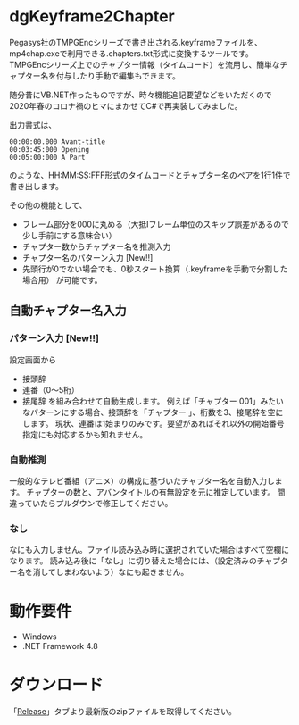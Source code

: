# dgKeyframe2Chapter
Pegasys社のTMPGEncシリーズで書き出される.keyframeファイルを、mp4chap.exeで利用できる.chapters.txt形式に変換するツールです。
TMPGEncシリーズ上でのチャプター情報（タイムコード）を流用し、簡単なチャプター名を付与したり手動で編集もできます。

随分昔にVB.NET作ったものですが、時々機能追記要望などをいただくので2020年春のコロナ禍のヒマにまかせてC#で再実装してみました。

出力書式は、

```
00:00:00.000 Avant-title
00:03:45:000 Opening
00:05:00:000 A Part
```

のような、HH:MM:SS:FFF形式のタイムコードとチャプター名のペアを1行1件で書き出します。

その他の機能として、
- フレーム部分を000に丸める（大抵Iフレーム単位のスキップ誤差があるので少し手前にする意味合い）
- チャプター数からチャプター名を推測入力
- チャプター名のパターン入力 [New!!]
- 先頭行が0でない場合でも、0秒スタート換算（.keyframeを手動で分割した場合用）
が可能です。

## 自動チャプター名入力
### パターン入力 [New!!]
設定画面から
- 接頭辞
- 連番（0～5桁）
- 接尾辞
を組み合わせて自動生成します。
例えば「チャプター 001」みたいなパターンにする場合、接頭辞を「チャプター 」、桁数を3、接尾辞を空にします。
現状、連番は1始まりのみです。要望があればそれ以外の開始番号指定にも対応するかも知れません。

### 自動推測
一般的なテレビ番組（アニメ）の構成に基づいたチャプター名を自動入力します。
チャプターの数と、アバンタイトルの有無設定を元に推定しています。
間違っていたらプルダウンで修正してください。

### なし
なにも入力しません。ファイル読み込み時に選択されていた場合はすべて空欄になります。
読み込み後に「なし」に切り替えた場合には、（設定済みのチャプター名を消してしまわないよう）なにも起きません。

# 動作要件
- Windows
- .NET Framework 4.8

# ダウンロード
「[Release](https://github.com/do-gugan/dgKeyframe2Chapter/releases)」タブより最新版のzipファイルを取得してください。
